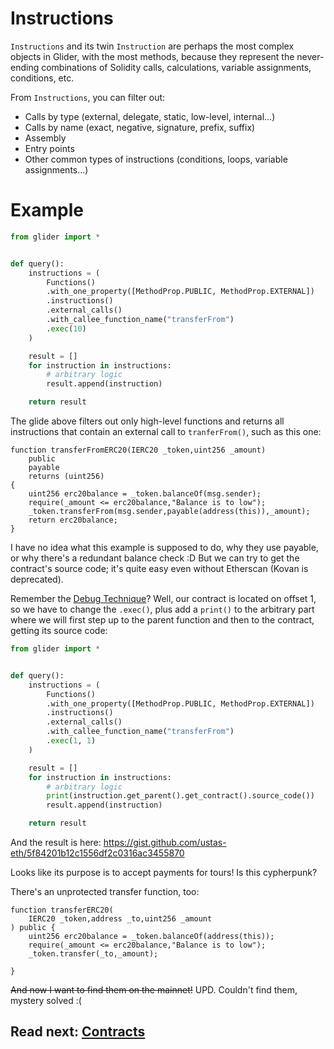 # Instructions

`Instructions` and its twin `Instruction` are perhaps the most complex objects in Glider, with the most methods, because they represent the never-ending combinations of Solidity calls, calculations, variable assignments, conditions, etc.

From `Instructions`, you can filter out:

- Calls by type (external, delegate, static, low-level, internal...)
- Calls by name (exact, negative, signature, prefix, suffix)
- Assembly
- Entry points
- Other common types of instructions (conditions, loops, variable assignments...)

# Example

```python
from glider import *


def query():
    instructions = (
        Functions()
        .with_one_property([MethodProp.PUBLIC, MethodProp.EXTERNAL])
        .instructions()
        .external_calls()
        .with_callee_function_name("transferFrom")
        .exec(10)
    )

    result = []
    for instruction in instructions:
        # arbitrary logic
        result.append(instruction)

    return result

```

The glide above filters out only high-level functions and returns all instructions that contain an external call to `tranferFrom()`, such as this one:

```solidity
function transferFromERC20(IERC20 _token,uint256 _amount)
    public
    payable
    returns (uint256)
{
    uint256 erc20balance = _token.balanceOf(msg.sender);
    require(_amount <= erc20balance,"Balance is to low");
    _token.transferFrom(msg.sender,payable(address(this)),_amount);
    return erc20balance;
}
```

I have no idea what this example is supposed to do, why they use payable, or why there's a redundant balance check :D But we can try to get the contract's source code; it's quite easy even without Etherscan (Kovan is deprecated).

Remember the [Debug Technique](../debug-technique/README.md)? Well, our contract is located on offset 1, so we have to change the `.exec()`, plus add a `print()` to the arbitrary part where we will first step up to the parent function and then to the contract, getting its source code:

```python
from glider import *


def query():
    instructions = (
        Functions()
        .with_one_property([MethodProp.PUBLIC, MethodProp.EXTERNAL])
        .instructions()
        .external_calls()
        .with_callee_function_name("transferFrom")
        .exec(1, 1)
    )

    result = []
    for instruction in instructions:
        # arbitrary logic
        print(instruction.get_parent().get_contract().source_code())
        result.append(instruction)

    return result
```

And the result is here: https://gist.github.com/ustas-eth/5f84201b12c1556df2c0316ac3455870

Looks like its purpose is to accept payments for tours! Is this cypherpunk?

There's an unprotected transfer function, too:

```solidity
function transferERC20(
    IERC20 _token,address _to,uint256 _amount
) public {
    uint256 erc20balance = _token.balanceOf(address(this));
    require(_amount <= erc20balance,"Balance is to low");
    _token.transfer(_to,_amount);

}
```

~~And now I want to find them on the mainnet!~~
UPD. Couldn't find them, mystery solved :(

## Read next: [Contracts](../contracts/README.md)
